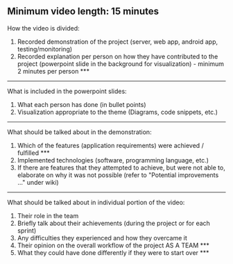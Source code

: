 ## Minimum video length: 15 minutes

How the video is divided:

1. Recorded demonstration of the project (server, web app, android app, testing/monitoring)
2. Recorded explanation per person on how they have contributed to the project
   (powerpoint slide in the background for visualization) - minimum 2 minutes per person \*\*\*

---

What is included in the powerpoint slides:

1. What each person has done (in bullet points)
2. Visualization appropriate to the theme
   (Diagrams, code snippets, etc.)

---

What should be talked about in the demonstration:

1. Which of the features (application requirements) were achieved / fulfilled \*\*\*
2. Implemented technologies (software, programming language, etc.)
3. If there are features that they attempted to achieve,
   but were not able to, elaborate on why it was not possible
   (refer to "Potential improvements ..." under wiki)

---

What should be talked about in individual portion of the video:

1. Their role in the team
2. Briefly talk about their achievements (during the project or for each sprint)
3. Any difficulties they experienced and how they overcame it
4. Their opinion on the overall workflow of the project AS A TEAM \*\*\*
5. What they could have done differently if they were to start over \*\*\*
